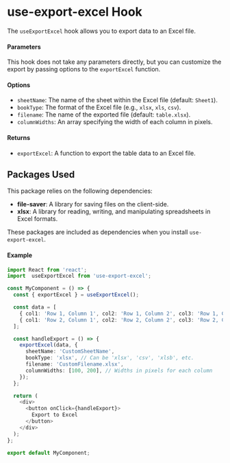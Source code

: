 # use-export-excel Hook

The `useExportExcel` hook allows you to export data to an Excel file.

#### Parameters

This hook does not take any parameters directly, but you can customize the export by passing options to the `exportExcel` function.

#### Options

- `sheetName`: The name of the sheet within the Excel file (default: `Sheet1`).
- `bookType`: The format of the Excel file (e.g., `xlsx`, `xls`, `csv`).
- `filename`: The name of the exported file (default: `table.xlsx`).
- `columnWidths`: An array specifying the width of each column in pixels.

#### Returns

- `exportExcel`: A function to export the table data to an Excel file.

## Packages Used

This package relies on the following dependencies:

- **file-saver**: A library for saving files on the client-side.
- **xlsx**: A library for reading, writing, and manipulating spreadsheets in Excel formats.

These packages are included as dependencies when you install `use-export-excel`.

#### Example

```typescript
import React from 'react';
import  useExportExcel from 'use-export-excel';

const MyComponent = () => {
  const { exportExcel } = useExportExcel();

  const data = [
    { col1: 'Row 1, Column 1', col2: 'Row 1, Column 2', col3: 'Row 1, Column 3' },
    { col1: 'Row 2, Column 1', col2: 'Row 2, Column 2', col3: 'Row 2, Column 3' },
  ];

  const handleExport = () => {
    exportExcel(data, {
      sheetName: 'CustomSheetName',
      bookType: 'xlsx', // Can be 'xlsx', 'csv', 'xlsb', etc.
      filename: 'CustomFilename.xlsx',
      columnWidths: [100, 200], // Widths in pixels for each column
    });
  };

  return (
    <div>
      <button onClick={handleExport}>
        Export to Excel
      </button>
    </div>
  );
};

export default MyComponent;